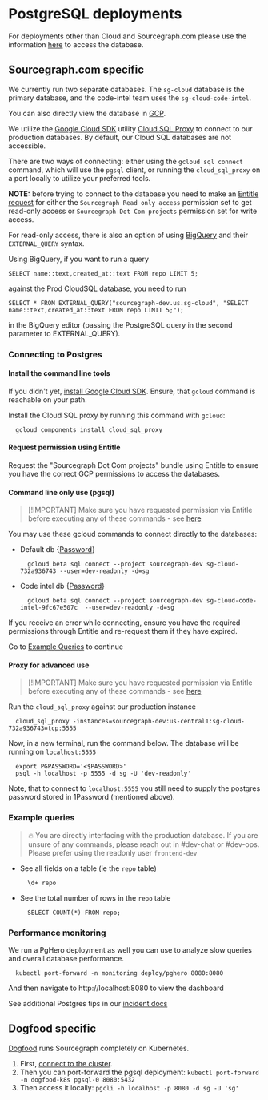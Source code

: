 # PostgreSQL deployments

For deployments other than Cloud and Sourcegraph.com please use the information [here](https://docs.sourcegraph.com/admin/faq#how-do-i-access-the-sourcegraph-database) to access the database.

## Sourcegraph.com specific

We currently run two separate databases. The `sg-cloud` database is the primary database, and the code-intel team uses the `sg-cloud-code-intel`.

You can also directly view the database in [GCP](https://console.cloud.google.com/sql/instances?project=sourcegraph-dev).

We utilize the [Google Cloud SDK](https://cloud.google.com/sdk) utility [Cloud SQL Proxy](https://cloud.google.com/sql/docs/postgres/sql-proxy) to connect to our production databases. By default, our Cloud SQL databases are not accessible.

There are two ways of connecting: either using the `gcloud sql connect` command, which will use the `pgsql` client, or running the `cloud_sql_proxy` on a port locally to utilize your preferred tools.

**NOTE:** before trying to connect to the database you need to make an [Entitle request](https://app.entitle.io/) for either the `Sourcegraph Read only access` permission set to get read-only access or `Sourcegraph Dot Com projects` permission set for write access.

For read-only access, there is also an option of using [BigQuery](https://console.cloud.google.com/bigquery?sq=527047051561:67f2616f4acb4b7cb3639e4a97e2f4aa) and their `EXTERNAL_QUERY` syntax.

Using BigQuery, if you want to run a query

```
SELECT name::text,created_at::text FROM repo LIMIT 5;
```

against the Prod CloudSQL database, you need to run

```
SELECT * FROM EXTERNAL_QUERY("sourcegraph-dev.us.sg-cloud", "SELECT name::text,created_at::text FROM repo LIMIT 5;");
```

in the BigQuery editor (passing the PostgreSQL query in the second parameter to EXTERNAL_QUERY).

### Connecting to Postgres

#### Install the command line tools

If you didn't yet, [install Google Cloud SDK](https://cloud.google.com/sdk/docs/install). Ensure, that `gcloud` command is reachable on your path.

Install the Cloud SQL proxy by running this command with `gcloud`:

```
  gcloud components install cloud_sql_proxy
```

#### Request permission using Entitle

Request the "Sourcegraph Dot Com projects" bundle using Entitle to ensure you have the correct GCP permissions to access the databases.

#### Command line only use (pgsql)

> [!IMPORTANT] Make sure you have requested permission via Entitle before executing any of these commands - see [here](#request-permission-using-entitle)

You may use these gcloud commands to connect directly to the databases:

- Default db {[Password](https://start.1password.com/open/i?a=HEDEDSLHPBFGRBTKAKJWE23XX4&v=dnrhbauihkhjs5ag6vszsme45a&i=pjxf64qxwsin4d56xij6vm3gva&h=my.1password.com)}
  ```
    gcloud beta sql connect --project sourcegraph-dev sg-cloud-732a936743 --user=dev-readonly -d=sg
  ```
- Code intel db {[Password](https://start.1password.com/open/i?a=HEDEDSLHPBFGRBTKAKJWE23XX4&v=dnrhbauihkhjs5ag6vszsme45a&i=hbgj2dfajwj7cdiifk3zb2h2b4&h=my.1password.com)}

  ```
    gcloud beta sql connect --project sourcegraph-dev sg-cloud-code-intel-9fc67e507c  --user=dev-readonly -d=sg
  ```

If you receive an error while connecting, ensure you have the required permissions through Entitle and re-request them if they have expired.

Go to [Example Queries](#example-queries) to continue

#### Proxy for advanced use

> [!IMPORTANT] Make sure you have requested permission via Entitle before executing any of these commands - see [here](#request-permission-using-entitle)

Run the `cloud_sql_proxy` against our production instance

```
  cloud_sql_proxy -instances=sourcegraph-dev:us-central1:sg-cloud-732a936743=tcp:5555
```

Now, in a new terminal, run the command below. The database will be running on `localhost:5555`

```
  export PGPASSWORD='<$PASSWORD>'
  psql -h localhost -p 5555 -d sg -U 'dev-readonly'
```

Note, that to connect to `localhost:5555` you still need to supply the postgres password stored in 1Password (mentioned above).

### Example queries

> 🔥 You are directly interfacing with the production database. If you are unsure of any commands, please reach out in #dev-chat or #dev-ops.
> Please prefer using the readonly user `frontend-dev`

- See all fields on a table (ie the `repo` table)
  ```
    \d+ repo
  ```
- See the total number of rows in the `repo` table
  ```
    SELECT COUNT(*) FROM repo;
  ```

### Performance monitoring

We run a PgHero deployment as well you can use to analyze slow queries and overall database performance.

```
  kubectl port-forward -n monitoring deploy/pghero 8080:8080
```

And then navigate to http://localhost:8080 to view the dashboard

See additional Postgres tips in our [incident docs](../incidents/playbooks/index.md#postgreSQL-database-problems)

## Dogfood specific

[Dogfood](https://k8s.sgdev.org) runs Sourcegraph completely on Kubernetes.

1. First, [connect to the cluster](./instances.md#k8ssgdevorg).
2. Then you can port-forward the pgsql deployment: `kubectl port-forward -n dogfood-k8s pgsql-0 8080:5432`
3. Then access it locally: `pgcli -h localhost -p 8080 -d sg -U 'sg'`
